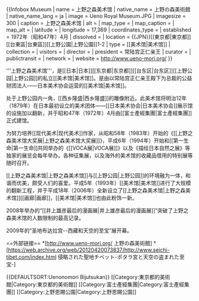 {{Infobox Museum
| name             = 上野之森美术馆
| native_name      = 上野の森美術館
| native_name_lang = ja
| image            = Ueno Royal Museum.JPG
| imagesize        = 300
| caption          = 上野之森美术馆
| alt              =
| map_type         = 
| map_caption      = 
| map_alt          = 
| latitude         = 
| longitude        = 17,369
| coordinates_type = 
| established      = 1972年（昭和47年）4月
| dissolved        = 
| location         = {{JPN}}[[東京都|東京都]][[台東區|台東區]][[上野公園|上野公園]]1-2
| type             = [[美术馆|美术馆]]
| collection       = 
| visitors         = 
| director         = 
| president        = 常陆宫正仁亲王
| curator          = 
| publictransit    = 
| network          = 
| website          = http://www.ueno-mori.org/
}}

'''上野之森美术馆'''，是[[日本|日本]][[东京都|东京都]][[台东区|台东区]][[上野公园|上野公园]]的私立[[美术馆|美术馆]]。是由以常陆宫正仁亲王殿下为总裁的公益财团法人——日本美术协会运营的[[美术馆|美术馆]]。

处于上野公园内一角，[[西乡隆盛|西乡隆盛]]的雕像附近。此美术馆将明治12年（1879年）在日本最初设立的美术团体——[[日本美术协会|日本美术协会]]展示馆的设施加以翻新，并于昭和47年（1972年）4月由[[富士產經集團|富士產經集團]]正式建馆。

为努力培养[[现代美术|现代美术]]作家，从昭和58年（1983年）开始的《[[上野之森美术馆大奖展|上野之森美术馆大奖展]]》，平成6年（1994年）开始和[[第一生命|第一生命]]共同举办的《[[VOCA展|VOCA展]]》以及《描绘日本自然之展》等独家的展览会每年举办。各种征集展，以及海外的美术馆的收藏品借用的特别展等随时召开。

[[上野之森美术馆|上野之森美术馆]]与[[上野公园|上野公园]]的环境融为一体，和谐而优美，颇受人们的喜爱。平成5年（1993年）[[美术馆|美术馆]]进行了大规模的翻新工程，并于平成18年（2006年）全新设立了[[上野之森美术馆|上野之森美术馆]][[画廊|画廊]]，[[美术馆|美术馆]]也由此粉饰一新。

2008年举办的“[[井上雄彦最后的漫画展|井上雄彦最后的漫画展]]”突破了上野之森美术馆的人数限制的最高记录。

2009年的“圣地布达拉宫--西藏和天空的至宝”展开幕。

==外部链接==
*[http://www.ueno-mori.org/ 上野の森美術館]
*[https://web.archive.org/web/20120420073837/http://www.seichi-tibet.com/index.html 侵略された聖地チベット-ポタラ宮と天空の盗まれた至宝-]

{{DEFAULTSORT:Uenonomori Bijutsukan}}
[[Category:東京都的美術館|Category:東京都的美術館]]
[[Category:富士產經集團|Category:富士產經集團]]
[[Category:上野恩賜公園|Category:上野恩賜公園]]